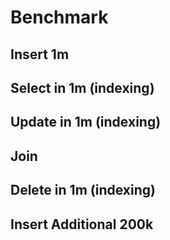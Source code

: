 # Benchmark

## Insert 1m

## Select in 1m (indexing)

## Update in 1m (indexing)

## Join

## Delete in 1m (indexing)

## Insert Additional 200k